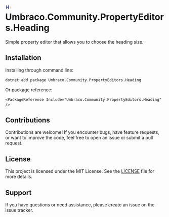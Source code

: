 # <img src="https://raw.githubusercontent.com/erikjanwestendorp/TextboxHeading/main/assets/heading-icon-24.svg" width="20" style="vertical-align:middle;" /> Umbraco.Community.PropertyEditors.Heading

Simple property editor that allows you to choose the heading size.

## Installation

Installing through command line:

```bash
dotnet add package Umbraco.Community.PropertyEditors.Heading
```

Or package reference: 

```
<PackageReference Include="Umbraco.Community.PropertyEditors.Heading" />
```

## Contributions
Contributions are welcome! If you encounter bugs, have feature requests, or want to improve the code, feel free to open an issue or submit a pull request.

## License
This project is licensed under the MIT License. See the [LICENSE](LICENSE) file for more details.

## Support
If you have questions or need assistance, please create an issue on the issue tracker.
